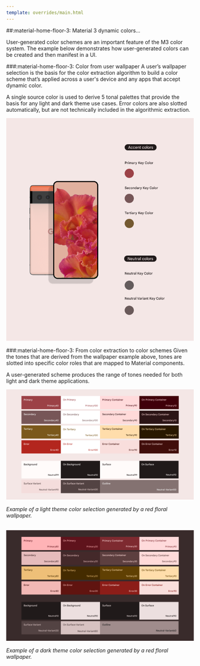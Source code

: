 ```yaml
---
template: overrides/main.html
---
```


##:material-home-floor-3: Material 3 dynamic colors...

User-generated color schemes are an important feature of the M3 color system. The example below demonstrates how user-generated colors can be created and then manifest in a UI.

###:material-home-floor-3: Color from user wallpaper
A user’s wallpaper selection is the basis for the color extraction algorithm to build a color scheme that’s applied across a user's device and any apps that accept dynamic color.

A single source color is used to derive 5 tonal palettes that provide the basis for any light and dark theme use cases. Error colors are also slotted automatically, but are not technically included in the algorithmic extraction.

![m3-colors-wallpaper]

###:material-home-floor-3: From color extraction to color schemes
Given the tones that are derived from the wallpaper example above, tones are slotted into specific color roles that are mapped to Material components. 

A user-generated scheme produces the range of tones needed for both light and dark theme applications. 


![m3-colors-light-theme]

_Example of a light theme color selection generated by a red floral wallpaper._

<br>![m3-colors-dark-theme]

_Example of a dark theme color selection generated by a red floral wallpaper._

<!-- References to images -->

[m3-colors-wallpaper]: ../assets/screenshots/m3/m3-colors-wallpaper.png
[m3-colors-light-theme]: ../assets/screenshots/m3/m3-colors-light-theme.png
[m3-colors-dark-theme]: ../assets/screenshots/m3/m3-colors-dark-theme.png
